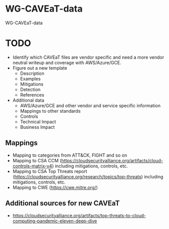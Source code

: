 # WG-CAVEaT-data
WG-CAVEaT-data

# TODO

* Identify which CAVEaT files are vendor specific and need a more vendor neutral writeup and coverage with AWS/Azure/GCE.
* Figure out a new template
  * Description
  * Examples
  * Mitigations
  * Detection
  * References
* Additional data
  * AWS/Azure/GCE and other vendor and service specific information
  * Mappings to other standards
  * Controls
  * Technical Impact
  * Business Impact

## Mappings

* Mapping to categories from ATT&CK, FIGHT and so on
* Mapping to CSA CCM (https://cloudsecurityalliance.org/artifacts/cloud-controls-matrix-v4) including mitigations, controls, etc.
* Mapping to CSA Top Threats report (https://cloudsecurityalliance.org/research/topics/top-threats) including mitigations, controls, etc.
* Mapping to CWE (https://cwe.mitre.org/)

## Additional sources for new CAVEaT

* https://cloudsecurityalliance.org/artifacts/top-threats-to-cloud-computing-pandemic-eleven-deep-dive
